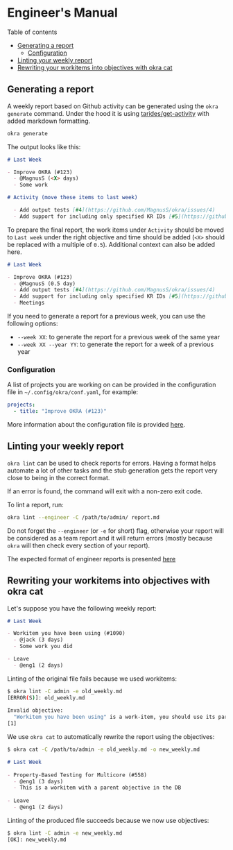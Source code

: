 # Engineer's Manual

Table of contents
- [Generating a report](#generating-a-report)
  - [Configuration](#configuration)
- [Linting your weekly report](#linting-your-weekly-report)
- [Rewriting your workitems into objectives with okra cat](#rewriting-your-workitems-into-objectives-with-okra-cat)

## Generating a report

A weekly report based on Github activity can be generated using the `okra generate` command. Under the hood it is using [tarides/get-activity](https://github.com/tarides/get-activity) with added markdown formatting.

```sh
okra generate
```

The output looks like this:

```md
# Last Week

- Improve OKRA (#123)
  - @MagnusS (<X> days)
  - Some work

# Activity (move these items to last week)

  - Add output tests [#4](https://github.com/MagnusS/okra/issues/4)
  - Add support for including only specified KR IDs [#5](https://github.com/MagnusS/okra/issues/5)
```

To prepare the final report, the work items under `Activity` should be moved to `Last week` under the right objective and time should be added (`<X>` should be replaced with a multiple of `0.5`). Additional context can also be added here.

```md
# Last Week

- Improve OKRA (#123)
  - @MagnusS (0.5 day)
  - Add output tests [#4](https://github.com/MagnusS/okra/issues/4)
  - Add support for including only specified KR IDs [#5](https://github.com/MagnusS/okra/issues/5)
  - Meetings
```

If you need to generate a report for a previous week, you can use the following options:
- `--week XX`: to generate the report for a previous week of the same year
- `--week XX --year YY`: to generate the report for a week of a previous year

### Configuration

A list of projects you are working on can be provided in the configuration file in `~/.config/okra/conf.yaml`, for example:

```yaml
projects:
  - title: "Improve OKRA (#123)"
```

More information about the configuration file is provided [here](configuration-file.md).

## Linting your weekly report

`okra lint` can be used to check reports for errors. Having a format helps automate a lot of other tasks and the stub generation gets the report very close to being in the correct format.

If an error is found, the command will exit with a non-zero exit code.

To lint a report, run:
```sh
okra lint --engineer -C /path/to/admin/ report.md
```

Do not forget the `--engineer` (or `-e` for short) flag, otherwise your report will be considered as a team report and it will return errors (mostly because `okra` will then check every section of your report).

The expected format of engineer reports is presented [here](report-formats.md#engineer-report)

## Rewriting your workitems into objectives with okra cat

Let's suppose you have the following weekly report:

```md
# Last Week

- Workitem you have been using (#1090)
  - @jack (3 days)
  - Some work you did

- Leave
  - @eng1 (2 days)
```

Linting of the original file fails because we used workitems:

```sh
$ okra lint -C admin -e old_weekly.md
[ERROR(S)]: old_weekly.md
  
Invalid objective:
  "Workitem you have been using" is a work-item, you should use its parent objective "Objective you should use now" instead
[1]
```

We use `okra cat` to automatically rewrite the report using the objectives:

```sh
$ okra cat -C /path/to/admin -e old_weekly.md -o new_weekly.md
```
```md
# Last Week
  
- Property-Based Testing for Multicore (#558)
  - @eng1 (3 days)
  - This is a workitem with a parent objective in the DB
  
- Leave
  - @eng1 (2 days)
```

Linting of the produced file succeeds because we now use objectives:

```sh
$ okra lint -C admin -e new_weekly.md
[OK]: new_weekly.md
```
